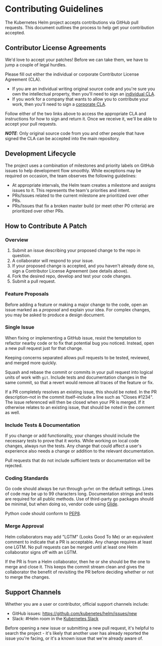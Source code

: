 # Contributing Guidelines

The Kubernetes Helm project accepts contributions via GitHub pull requests. This document outlines the process to help get your contribution accepted.

## Contributor License Agreements

We'd love to accept your patches! Before we can take them, we have to jump a couple of legal hurdles.

Please fill out either the individual or corporate Contributor License Agreement (CLA).

  * If you are an individual writing original source code and you're sure you own the intellectual property, then you'll need to sign an [individual CLA](http://code.google.com/legal/individual-cla-v1.0.html).
  * If you work for a company that wants to allow you to contribute your work, then you'll need to sign a [corporate CLA](http://code.google.com/legal/corporate-cla-v1.0.html).

Follow either of the two links above to access the appropriate CLA and instructions for how to sign and return it. Once we receive it, we'll be able to accept your pull requests.

***NOTE***: Only original source code from you and other people that have signed the CLA can be accepted into the main repository.

## Development Lifecycle

The project uses a combination of milestones and priority labels on GitHub issues to help development flow smoothly. While exceptions may be required on occasion, the team observes the following guidelines:

* At appropriate intervals, the Helm team creates a milestone and assigns
  issues to it. This represents the team's priorities and intent.
* PRs/Issues related to the current milestone are prioritized over other PRs.
* PRs/Issues that fix a broken master build (or meet other P0 criteria) are
  prioritized over other PRs.

## How to Contribute A Patch

### Overview

1. Submit an issue describing your proposed change to the repo in question.
1. A collaborator will respond to your issue.
1. If your proposed change is accepted, and you haven't already done so, sign a Contributor License Agreement (see details above).
1. Fork the desired repo, develop and test your code changes.
1. Submit a pull request.

### Feature Proposals

Before adding a feature or making a major change to the code, open an
issue marked as a _proposal_ and explain your idea. For complex changes,
you may be asked to produce a design document.

### Single Issue

When fixing or implementing a GitHub issue, resist the temptation to refactor nearby code or to fix that potential bug you noticed. Instead, open a new pull request just for that change.

Keeping concerns separated allows pull requests to be tested, reviewed, and merged more quickly.

Squash and rebase the commit or commits in your pull request into logical units of work with `git`. Include tests and documentation changes in the same commit, so that a revert would remove all traces of the feature or fix.

If a PR completely resolves an existing issue, this should be noted. In the PR description–not in the commit itself–include a line such as "Closes #1234". The issue referenced will then be closed when your PR is merged. If it otherwise relates to an existing issue, that should be noted in the comment as well.

### Include Tests & Documentation

If you change or add functionality, your changes should include the necessary tests to prove that it works. While working on local code changes, always run the tests.  Any change that could affect a user's experience also needs a change or addition to the relevant documentation.

Pull requests that do not include sufficient tests or documentation will be rejected.

### Coding Standards

Go code should always be run through `gofmt` on the default settings. Lines of code may be up to 99 characters long. Documentation strings and tests are required for all public methods. Use of third-party go packages should be minimal, but when doing so, vendor code using [Glide](http://glide.sh/).

Python code should conform to [PEP8](https://www.python.org/dev/peps/pep-0008/).

### Merge Approval

Helm collaborators may add "LGTM" (Looks Good To Me) or an equivalent comment to indicate that a PR is acceptable. Any change requires at least one LGTM.  No pull requests can be merged until at least one Helm collaborator signs off with an LGTM.

If the PR is from a Helm collaborator, then he or she should be the one to merge and close it. This keeps the commit stream clean and gives the collaborator the benefit of revisiting the PR before deciding whether or not to merge the changes.

## Support Channels

Whether you are a user or contributor, official support channels include:

- GitHub issues: https://github.com/kubenetes/helm/issues/new
- Slack: #Helm room in the [Kubernetes Slack](http://slack.kubernetes.io/)

Before opening a new issue or submitting a new pull request, it's helpful to search the project - it's likely that another user has already reported the issue you're facing, or it's a known issue that we're already aware of.

